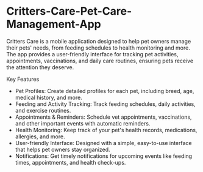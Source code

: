 # Critters-Care-Pet-Care-Management-App
Critters Care is a mobile application designed to help pet owners manage their pets' needs, from feeding schedules to health monitoring and more. The app provides a user-friendly interface for tracking pet activities, appointments, vaccinations, and daily care routines, ensuring pets receive the attention they deserve.

Key Features
- Pet Profiles: Create detailed profiles for each pet, including breed, age, medical history, and more.
- Feeding and Activity Tracking: Track feeding schedules, daily activities, and exercise routines.
- Appointments & Reminders: Schedule vet appointments, vaccinations, and other important events with automatic reminders.
- Health Monitoring: Keep track of your pet's health records, medications, allergies, and more.
- User-friendly Interface: Designed with a simple, easy-to-use interface that helps pet owners stay organized.
- Notifications: Get timely notifications for upcoming events like feeding times, appointments, and health check-ups.

